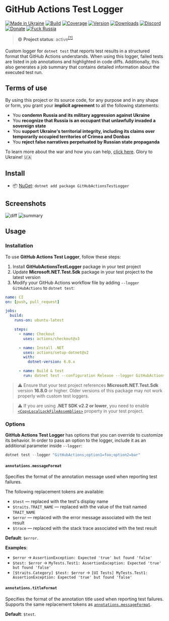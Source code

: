 # GitHub Actions Test Logger

[![Made in Ukraine](https://img.shields.io/badge/made_in-ukraine-ffd700.svg?labelColor=0057b7)](https://vshymanskyy.github.io/StandWithUkraine)
[![Build](https://img.shields.io/github/workflow/status/Tyrrrz/GitHubActionsTestLogger/CI/master)](https://github.com/Tyrrrz/GitHubActionsTestLogger/actions)
[![Coverage](https://img.shields.io/codecov/c/github/Tyrrrz/GitHubActionsTestLogger/master)](https://codecov.io/gh/Tyrrrz/GitHubActionsTestLogger)
[![Version](https://img.shields.io/nuget/v/GitHubActionsTestLogger.svg)](https://nuget.org/packages/GitHubActionsTestLogger)
[![Downloads](https://img.shields.io/nuget/dt/GitHubActionsTestLogger.svg)](https://nuget.org/packages/GitHubActionsTestLogger)
[![Discord](https://img.shields.io/discord/869237470565392384?label=discord)](https://discord.gg/2SUWKFnHSm)
[![Donate](https://img.shields.io/badge/donate-$$$-8a2be2.svg)](https://tyrrrz.me/donate)
[![Fuck Russia](https://img.shields.io/badge/fuck-russia-e4181c.svg?labelColor=000000)](https://twitter.com/tyrrrz/status/1495972128977571848)

> 🟢 **Project status**: active<sup>[[?]](https://github.com/Tyrrrz/.github/blob/master/docs/project-status.md)</sup>

Custom logger for `dotnet test` that reports test results in a structured format that GitHub Actions understands.
When using this logger, failed tests are listed in job annotations and highlighted in code diffs.
Additionally, this also generates a job summary that contains detailed information about the executed test run.

## Terms of use

By using this project or its source code, for any purpose and in any shape or form, you grant your **implicit agreement** to all the following statements:

- You **condemn Russia and its military aggression against Ukraine**
- You **recognize that Russia is an occupant that unlawfully invaded a sovereign state**
- You **support Ukraine's territorial integrity, including its claims over temporarily occupied territories of Crimea and Donbas**
- You **reject false narratives perpetuated by Russian state propaganda**

To learn more about the war and how you can help, [click here](https://tyrrrz.me). Glory to Ukraine! 🇺🇦

## Install

- 📦 [NuGet](https://nuget.org/packages/GitHubActionsTestLogger): `dotnet add package GitHubActionsTestLogger`

## Screenshots

![diff](.assets/diff.png)
![summary](.assets/summary.png)

## Usage

### Installation

To use **GitHub Actions Test Logger**, follow these steps:

1. Install **GitHubActionsTestLogger** package in your test project
2. Update **Microsoft.NET.Test.Sdk** package in your test project to the latest version
3. Modify your GitHub Actions workflow file by adding `--logger GitHubActions` to `dotnet test`:

```yaml
name: CI
on: [push, pull_request]

jobs:
  build:
    runs-on: ubuntu-latest

    steps:
      - name: Checkout
        uses: actions/checkout@v3

      - name: Install .NET
        uses: actions/setup-dotnet@v2
        with:
          dotnet-version: 6.0.x

      - name: Build & test
        run: dotnet test --configuration Release --logger GitHubActions
```

> ⚠️ Ensure that your test project references **Microsoft.NET.Test.Sdk** version **16.8.0** or higher.
> Older versions of this package may not work properly with custom test loggers.

> ⚠️ If you are using **.NET SDK v2.2 or lower**, you need to enable [`<CopyLocalLockFileAssemblies>`](https://github.com/Tyrrrz/GitHubActionsTestLogger/issues/5#issuecomment-648431667) property in your test project.

### Options

**GitHub Actions Test Logger** has options that you can override to customize its behavior.
In order to pass an option to the logger, include it as an additional parameter inside `--logger`:

```powershell
dotnet test --logger "GitHubActions;option1=foo;option2=bar"
```

#### `annotations.messageFormat`

Specifies the format of the annotation message used when reporting test failures.

The following replacement tokens are available:

- `$test` — replaced with the test's display name
- `$traits.TRAIT_NAME` — replaced with the value of the trait named `TRAIT_NAME`
- `$error` — replaced with the error message associated with the test result
- `$trace` — replaced with the stack trace associated with the test result

**Default**: `$error`.

**Examples**:

- `$error` → `AssertionException: Expected 'true' but found 'false'`
- `$test: $error` → `MyTests.Test1: AssertionException: Expected 'true' but found 'false'`
- `[$traits.Category] $test: $error` → `[UI Tests] MyTests.Test1: AssertionException: Expected 'true' but found 'false'`

#### `annotations.titleFormat`

Specifies the format of the annotation title used when reporting test failures.
Supports the same replacement tokens as [`annotations.messageFormat`](#annotationsmessageformat).

**Default**: `$test`.